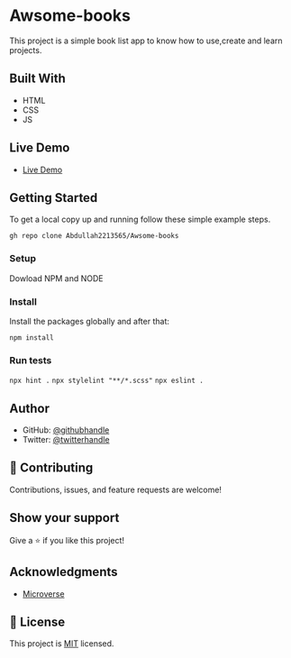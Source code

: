 # Awsome-books

This project is a simple book list app to know how to use,create and learn projects.

## Built With

- HTML
- CSS
- JS



## Live Demo

- [Live Demo]()

## Getting Started

To get a local copy up and running follow these simple example steps.

`gh repo clone Abdullah2213565/Awsome-books`

### Setup

Dowload NPM and NODE

### Install

Install the packages globally and after that:

`npm install`

### Run tests

`npx hint .`
`npx stylelint "**/*.scss"`
`npx eslint .`

## Author

- GitHub: [@githubhandle](https://github.com/Abdullah2213565)
- Twitter: [@twitterhandle](https://twitter.com/dulakhan024)

## 🤝 Contributing

Contributions, issues, and feature requests are welcome!

## Show your support

Give a ⭐️ if you like this project!

## Acknowledgments

- [Microverse](https://www.microverse.com)

## 📝 License

This project is [MIT](./MIT.md) licensed.
